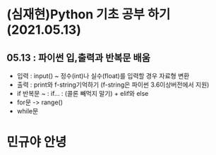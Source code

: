 # (심재현)Python 기초 공부 하기 (2021.05.13)
## 05.13 : 파이썬 입,출력과 반복문 배움
* 입력 : input() ~ 정수(int)나 실수(float)를 입력할 경우 자료형 변환
* 출력 : print와 f-string기억하기 (f-string은 파이썬 3.6이상버전에서 지원)
* if 반복문 ~ : if... : (콜론 빼먹지 말기) + elif와 else
* for문 -> range()
* while문

# 민규야 안녕
